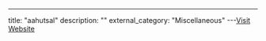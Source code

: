 ---
title: "aahutsal"
description: ""
external_category: "Miscellaneous"
---[Visit Website](https://github.com/aahutsal)

